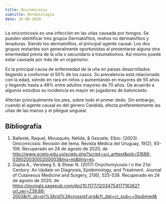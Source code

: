 ```yaml
---
title: Onicomicosis
subtitle: Dermatología
date: 26-08-2020
---
```


La onicomicosis es una infección en las uñas causada por hongos. Se pueden identificar tres grupos Dermatofitos, mohos no dermatofitos y levaduras. Siendo los dermatofitos, el principal agente causal. Los dos grupos restantes son generalmente oportunistas al presentarse alguna otra enermedad previa de la uña o secundario a traumatismos. Así mismo puede estar causada por más de un organismo.

Es la principal causa de enfermedad de la uña en países desarrollados llegando a conformar el 50% de los casos. Su prevalencia está relacionada con la edad, siendo en rara en niños y aumentando en mayores de 55 años y llegando hasta a 48% entre adultos mayores de 70 años. De acuerdo a algunos estudios su  incidencia es mayor en jugadores de baloncesto.

Afectan principalmente los pies, sobre todo el primer dedo. Sin embargo, cuando el agente causal es del género Candida, afecta preferentemente las uñas de las manos y el pliegue ungueal.



## Bibliografía

1. Ballesté, Raquel, Mousqués, Nélida, & Gezuele, Elbio. (2003). Onicomicosis: Revisión del tema. Revista Médica del Uruguay, 19(2), 93-106. Recuperado en 24 de agosto de 2020, de http://www.scielo.edu.uy/scielo.php?script=sci_arttext&pid=S1688-03902003000200003&lng=es&tlng=es.  
2. Gupta A., Versteeg S. & Shear N. (2017) Onychomycosis i n the 21st Century: An Update on Diagnosis, Epidemiology, and Treatment. Journal of Cutaneous Medicine and Surgery, 21(6), 525-539. Recuperado en 24 de agosto de 2020, de https://journals.sagepub.com/doi/10.1177/1203475417716362?url_ver=Z39.88-2003&rfr_id=ori%3Arid%3Acrossref.org&rfr_dat=cr_pub++0pubmed&
